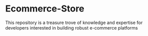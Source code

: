 # Ecommerce-Store
This repository is a treasure trove of knowledge and expertise for developers interested in building robust e-commerce platforms
